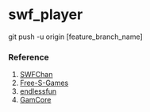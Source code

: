 # swf_player
git push -u origin [feature_branch_name]

### Reference
1. [SWFChan](http://swfchan.com)
2. [Free-S-Games](https://www.free-strip-games.com)
3. [endlessfun](https://endlessfun.games)
4. [GamCore](https://gamcore.com/)
